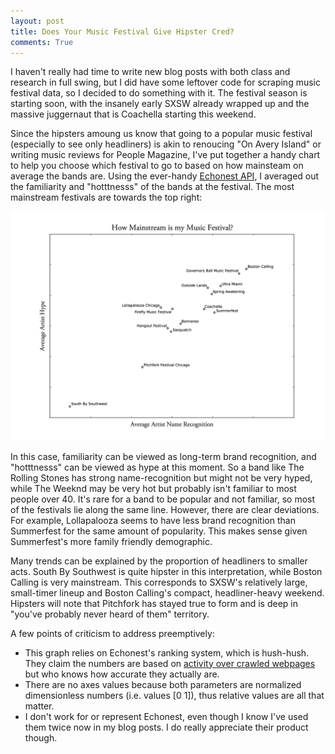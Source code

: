 ```yaml
---
layout: post
title: Does Your Music Festival Give Hipster Cred? 
comments: True
---
```

I haven't really had time to write new blog posts with both class and research in full swing, but I did have some leftover code for scraping music festival data, so I decided to do something with it. The festival season is starting soon, with the insanely early SXSW already wrapped up and the massive juggernaut that is Coachella starting this weekend.

Since the hipsters amoung us know that going to a popular music festival (especially to see only headliners) is akin to renoucing "On Avery Island" or writing music reviews for People Magazine, I've put together a handy chart to help you choose which festival to go to based on how mainsteam on average the bands are. Using the ever-handy [Echonest API](http://developer.echonest.com/), I averaged out the familiarity and "hotttnesss" of the bands at the festival. The most mainstream festivals are towards the top right:

[![post-image-full](/assets/festivals/mainstream.png)](http://i.imgur.com/V7gqKiu.png)

In this case, familiarity can be viewed as long-term brand recognition, and "hotttnesss" can be viewed as hype at this moment. So a band like The Rolling Stones has strong name-recognition but might not be very hyped, while The Weeknd may be very hot but probably isn't familiar to most people over 40. It's rare for a band to be popular and not familiar, so most of the festivals lie along the same line. However, there are clear deviations. For example, Lollapalooza seems to have less brand recognition than Summerfest for the same amount of popularity. This makes sense given Summerfest's more family friendly demographic.

Many trends can be explained by the proportion of headliners to smaller acts. South By Southwest is quite hipster in this interpretation, while Boston Calling is very mainstream. This corresponds to SXSW's relatively large, small-timer lineup and Boston Calling's compact, headliner-heavy weekend. Hipsters will note that Pitchfork has stayed true to form and is deep in "you've probably never heard of them" territory. 

A few points of criticism to address preemptively:

* This graph relies on Echonest's ranking system, which is hush-hush. They claim the numbers are based on [activity over crawled webpages](https://developer.echonest.com/forums/thread/463) but who knows how accurate they actually are.
* There are no axes values because both parameters are normalized dimensionless numbers (i.e. values [0 1]), thus relative values are all that matter.
* I don't work for or represent Echonest, even though I know I've used them twice now in my blog posts. I do really appreciate their product though.
